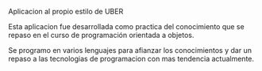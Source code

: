 Aplicacion al propio estilo de UBER

Esta aplicacion fue desarrollada como practica del conocimiento que se repaso en el curso de programación orientada a objetos.

Se programo en varios lenguajes para afianzar los conocimientos y dar un repaso a las tecnologias de programacion con mas tendencia actualmente.
